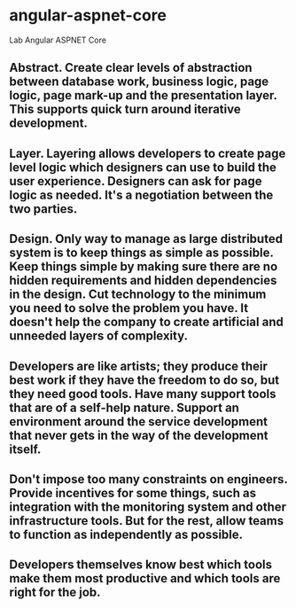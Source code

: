 # angular-aspnet-core
Lab Angular ASPNET Core

## Abstract. Create clear levels of abstraction between database work, business logic, page logic, page mark-up and the presentation layer. This supports quick turn around iterative development.

## Layer. Layering allows developers to create page level logic which designers can use to build the user experience. Designers can ask for page logic as needed. It's a negotiation between the two parties.

## Design. Only way to manage as large distributed system is to keep things as simple as possible. Keep things simple by making sure there are no hidden requirements and hidden dependencies in the design. Cut technology to the minimum you need to solve the problem you have. It doesn't help the company to create artificial and unneeded layers of complexity.

## Developers are like artists; they produce their best work if they have the freedom to do so, but they need good tools. Have many support tools that are of a self-help nature. Support an environment around the service development that never gets in the way of the development itself.

## Don't impose too many constraints on engineers. Provide incentives for some things, such as integration with the monitoring system and other infrastructure tools. But for the rest, allow teams to function as independently as possible. 

## Developers themselves know best which tools make them most productive and which tools are right for the job.